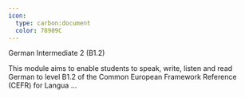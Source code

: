 ```yaml
---
icon:
  type: carbon:document
  color: 78909C
---
```

German Intermediate 2 (B1.2)

This module aims to enable students to speak, write, listen and read German to level B1.2 of the Common European Framework Reference (CEFR) for Langua ... 
